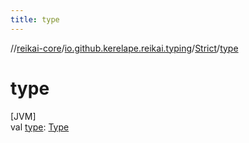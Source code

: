 ```yaml
---
title: type
---
```

//[reikai-core](../../../index.html)/[io.github.kerelape.reikai.typing](../index.html)/[Strict](index.html)/[type](type.html)



# type



[JVM]\
val [type](type.html): [Type](../-type/index.html)




